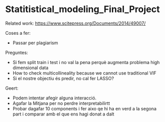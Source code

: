 # Statitistical_modeling_Final_Project

Related work:
https://www.scitepress.org/Documents/2014/49007/

Coses a fer: 
- Passar per plagiarism


Preguntes:

- Si fem split train i test i no val la pena perquè augmenta problema high dimensional data
- How to check multicollineality because we cannot use traditional VIF
- Si el nostre objectiu és predir, no cal fer LASSO?
  
Geert:
- Podem intentar afegir alguna interacció.
- Agafar la Mitjana per no perdre interpretabilirtt
- Probar dagafar 10 components i fer aixo qe hi ha en verd a la segona part i comparar amb el que ens hagi donat a dalt
